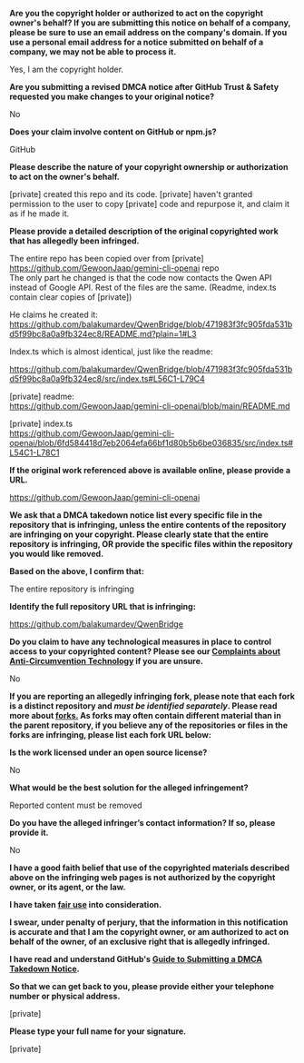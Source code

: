 **Are you the copyright holder or authorized to act on the copyright owner's behalf? If you are submitting this notice on behalf of a company, please be sure to use an email address on the company's domain. If you use a personal email address for a notice submitted on behalf of a company, we may not be able to process it.**

Yes, I am the copyright holder.

**Are you submitting a revised DMCA notice after GitHub Trust & Safety requested you make changes to your original notice?**

No

**Does your claim involve content on GitHub or npm.js?**

GitHub

**Please describe the nature of your copyright ownership or authorization to act on the owner's behalf.**

[private] created this repo and its code. [private] haven't granted permission to the user to copy [private] code and repurpose it, and claim it as if he made it.

**Please provide a detailed description of the original copyrighted work that has allegedly been infringed.**

The entire repo has been copied over from [private] https://github.com/GewoonJaap/gemini-cli-openai repo  
The only part he changed is that the code now contacts the Qwen API instead of Google API. Rest of the files are the same. (Readme, index.ts contain clear copies of [private])

He claims he created it:  
https://github.com/balakumardev/QwenBridge/blob/471983f3fc905fda531bd5f99bc8a0a9fb324ec8/README.md?plain=1#L3

Index.ts which is almost identical, just like the readme:

https://github.com/balakumardev/QwenBridge/blob/471983f3fc905fda531bd5f99bc8a0a9fb324ec8/src/index.ts#L56C1-L79C4

[private] readme:  
https://github.com/GewoonJaap/gemini-cli-openai/blob/main/README.md

[private] index.ts  
https://github.com/GewoonJaap/gemini-cli-openai/blob/6fd584418d7eb2064efa66bf1d80b5b6be036835/src/index.ts#L54C1-L78C1

**If the original work referenced above is available online, please provide a URL.**

https://github.com/GewoonJaap/gemini-cli-openai

**We ask that a DMCA takedown notice list every specific file in the repository that is infringing, unless the entire contents of the repository are infringing on your copyright. Please clearly state that the entire repository is infringing, OR provide the specific files within the repository you would like removed.**

**Based on the above, I confirm that:**

The entire repository is infringing

**Identify the full repository URL that is infringing:**

https://github.com/balakumardev/QwenBridge

**Do you claim to have any technological measures in place to control access to your copyrighted content? Please see our <a href="https://docs.github.com/articles/guide-to-submitting-a-dmca-takedown-notice#complaints-about-anti-circumvention-technology">Complaints about Anti-Circumvention Technology</a> if you are unsure.**

No

**If you are reporting an allegedly infringing fork, please note that each fork is a distinct repository and <i>must be identified separately</i>. Please read more about <a href="https://docs.github.com/articles/dmca-takedown-policy#b-what-about-forks-or-whats-a-fork">forks.</a> As forks may often contain different material than in the parent repository, if you believe any of the repositories or files in the forks are infringing, please list each fork URL below:**

**Is the work licensed under an open source license?**

No

**What would be the best solution for the alleged infringement?**

Reported content must be removed

**Do you have the alleged infringer’s contact information? If so, please provide it.**

No

**I have a good faith belief that use of the copyrighted materials described above on the infringing web pages is not authorized by the copyright owner, or its agent, or the law.**

**I have taken <a href="https://www.lumendatabase.org/topics/22">fair use</a> into consideration.**

**I swear, under penalty of perjury, that the information in this notification is accurate and that I am the copyright owner, or am authorized to act on behalf of the owner, of an exclusive right that is allegedly infringed.**

**I have read and understand GitHub's <a href="https://docs.github.com/articles/guide-to-submitting-a-dmca-takedown-notice/">Guide to Submitting a DMCA Takedown Notice</a>.**

**So that we can get back to you, please provide either your telephone number or physical address.**

[private]

**Please type your full name for your signature.**

[private]
